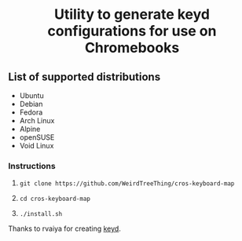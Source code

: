 <h1 align="center">Utility to generate keyd configurations for use on Chromebooks</h1>

## List of supported distributions
- Ubuntu
- Debian
- Fedora
- Arch Linux
- Alpine
- openSUSE
- Void Linux

### Instructions
1.     git clone https://github.com/WeirdTreeThing/cros-keyboard-map
2.     cd cros-keyboard-map
3.     ./install.sh

Thanks to rvaiya for creating [keyd](https://github.com/rvaiya/keyd).
